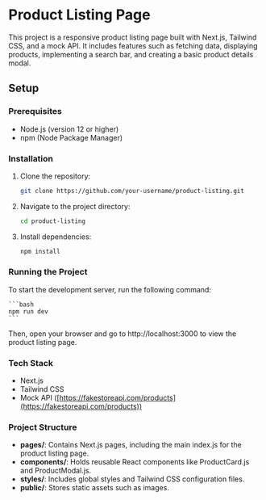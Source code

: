 # Product Listing Page

This project is a responsive product listing page built with Next.js, Tailwind CSS, and a mock API. It includes features such as fetching data, displaying products, implementing a search bar, and creating a basic product details modal.

## Setup

### Prerequisites
- Node.js (version 12 or higher)
- npm (Node Package Manager)

### Installation
1. Clone the repository:
    ```bash
    git clone https://github.com/your-username/product-listing.git
    ```

2. Navigate to the project directory:
    ```bash
    cd product-listing
    ```

3. Install dependencies:
    ```bash
    npm install
    ```

### Running the Project

To start the development server, run the following command:

    ```bash
    npm run dev
    ```
Then, open your browser and go to http://localhost:3000 to view the product listing page.

### Tech Stack

- Next.js
- Tailwind CSS
- Mock API ([https://fakestoreapi.com/products](https://fakestoreapi.com/products))

### Project Structure

- **pages/**: Contains Next.js pages, including the main index.js for the product listing page.
- **components/**: Holds reusable React components like ProductCard.js and ProductModal.js.
- **styles/**: Includes global styles and Tailwind CSS configuration files.
- **public/**: Stores static assets such as images.
